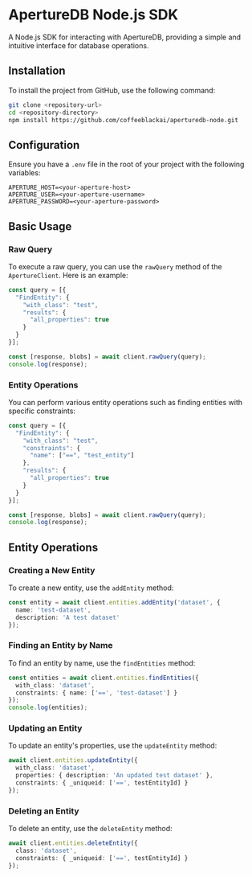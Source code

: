 # ApertureDB Node.js SDK

A Node.js SDK for interacting with ApertureDB, providing a simple and intuitive interface for database operations.

## Installation

To install the project from GitHub, use the following command:

```bash
git clone <repository-url>
cd <repository-directory>
npm install https://github.com/coffeeblackai/aperturedb-node.git
```

## Configuration

Ensure you have a `.env` file in the root of your project with the following variables:

```
APERTURE_HOST=<your-aperture-host>
APERTURE_USER=<your-aperture-username>
APERTURE_PASSWORD=<your-aperture-password>
```

## Basic Usage

### Raw Query

To execute a raw query, you can use the `rawQuery` method of the `ApertureClient`. Here is an example:

```typescript
const query = [{
  "FindEntity": {
    "with_class": "test",
    "results": {
      "all_properties": true
    }
  }
}];

const [response, blobs] = await client.rawQuery(query);
console.log(response);
```

### Entity Operations

You can perform various entity operations such as finding entities with specific constraints:

```typescript
const query = [{
  "FindEntity": {
    "with_class": "test",
    "constraints": {
      "name": ["==", "test_entity"]
    },
    "results": {
      "all_properties": true
    }
  }
}];

const [response, blobs] = await client.rawQuery(query);
console.log(response);
```

## Entity Operations

### Creating a New Entity

To create a new entity, use the `addEntity` method:

```typescript
const entity = await client.entities.addEntity('dataset', {
  name: 'test-dataset',
  description: 'A test dataset'
});
```

### Finding an Entity by Name

To find an entity by name, use the `findEntities` method:

```typescript
const entities = await client.entities.findEntities({ 
  with_class: 'dataset',
  constraints: { name: ['==', 'test-dataset'] }
});
console.log(entities);
```

### Updating an Entity

To update an entity's properties, use the `updateEntity` method:

```typescript
await client.entities.updateEntity({
  with_class: 'dataset',
  properties: { description: 'An updated test dataset' },
  constraints: { _uniqueid: ['==', testEntityId] }
});
```

### Deleting an Entity

To delete an entity, use the `deleteEntity` method:

```typescript
await client.entities.deleteEntity({
  class: 'dataset',
  constraints: { _uniqueid: ['==', testEntityId] }
});
``` 